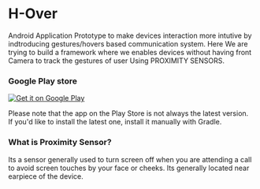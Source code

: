 # H-Over
Android Application Prototype to make devices interaction more intutive by indtroducing gestures/hovers based communication system. Here We are trying to build a framework where we enables devices without having front Camera to track the gestures of user Using PROXIMITY SENSORS.

### Google Play store

[![Get it on Google Play](https://developer.android.com/images/brand/en_generic_rgb_wo_45.png)](https://play.google.com/store/apps/details?id=com.himanshu.hover)

Please note that the app on the Play Store is not always the latest version.  
If you'd like to install the latest one, install it manually with Gradle.


### What is Proximity Sensor? 
  Its a sensor generally used to turn screen off when you are attending a call to avoid screen touches by your face or cheeks.
  Its generally located near earpiece of the device.


